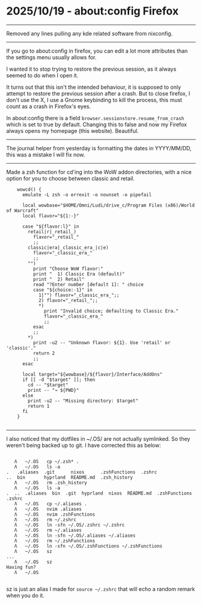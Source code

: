 # 2025/10/19 - about:config Firefox

---

Removed any lines pulling any kde related software from nixconfig.

---


If you go to about:config in firefox, you can edit a lot more attributes than the settings menu usually allows for.

I wanted it to stop trying to restore the previous session, as it always seemed to do when I open it.

It turns out that this isn't the intended behaviour, it is supposed to only attempt to restore the previous session after a crash.  But to close firefox, I don't use the X, I use a Gnome keybinding to kill the process, this must count as a crash in Firefox's eyes.

In about:config there is a field ```browser.sessionstore.resume_from_crash``` which is set to true by default.  Changing this to false and now my Firefox always opens my homepage (this website).  Beautiful.

---

The journal helper from yesterday is formatting the dates in YYYY/MM/DD, this was a mistake I will fix now.

---

Made a zsh function for cd'ing into the WoW addon directories, with a nice option for you to choose between classic and retail.

```
    wowcd() {
      emulate -L zsh -o errexit -o nounset -o pipefail

      local wowbase="$HOME/Omni/Ludi/drive_c/Program Files (x86)/World of Warcraft"
      local flavor="${1:-}"

      case "${flavor:l}" in
        retail|r|_retail_)
          flavor="_retail_"
          ;;
        classic|era|_classic_era_|c|e)
          flavor="_classic_era_"
          ;;
        "")
          print "Choose WoW flavor:"
          print "  1) Classic Era (default)"
          print "  2) Retail"
          read "?Enter number [default 1]: " choice
          case "${choice:-1}" in
            1|"") flavor="_classic_era_";;
            2) flavor="_retail_";;
            *)
              print "Invalid choice; defaulting to Classic Era."
              flavor="_classic_era_"
              ;;
          esac
          ;;
        *)
          print -u2 -- "Unknown flavor: ${1}. Use 'retail' or 'classic'."
          return 2
          ;;
      esac

      local target="${wowbase}/${flavor}/Interface/AddOns"
      if [[ -d "$target" ]]; then
        cd -- "$target"
        print -- "→ ${PWD}"
      else
        print -u2 -- "Missing directory: $target"
        return 1
      fi
    }


```
---

I also noticed that my dotfiles in ~/.OS/ are not actually symlinked.   So they weren't being backed up to git.  I have corrected this as below:



```

   Λ   ~/.OS   cp ~/.zsh* .
   Λ   ~/.OS   ls -a
.   .aliases  .git      nixos      .zshFunctions  .zshrc
..  bin       hyprland  README.md  .zsh_history
   Λ   ~/.OS   rm .zsh_history
   Λ   ~/.OS   ls -a
.  ..  .aliases  bin  .git  hyprland  nixos  README.md  .zshFunctions  .zshrc
   Λ   ~/.OS   cp ~/.aliases .
   Λ   ~/.OS   nvim .aliases
   Λ   ~/.OS   nvim .zshFunctions
   Λ   ~/.OS   rm ~/.zshrc
   Λ   ~/.OS   ln -sfn ~/.OS/.zshrc ~/.zshrc
   Λ   ~/.OS   rm ~/.aliases
   Λ   ~/.OS   ln -sfn ~/.OS/.aliases ~/.aliases
   Λ   ~/.OS   rm ~/.zshFunctions
   Λ   ~/.OS   ln -sfn ~/.OS/.zshFunctions ~/.zshFunctions
   Λ   ~/.OS   sz
...
   Λ   ~/.OS   sz
Having fun?
   Λ   ~/.OS


```

sz is just an alias I made for ```source ~/.zshrc``` that will echo a random remark when you do it.
